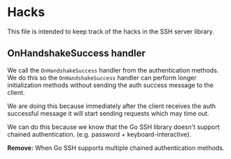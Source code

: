 # Hacks

This file is intended to keep track of the hacks in the SSH server library.

## OnHandshakeSuccess handler

We call the `OnHandshakeSuccess` handler from the authentication methods. We do this so the `OnHandshakeSuccess` handler can perform longer initialization methods without sending the auth success message to the client.

We are doing this because immediately after the client receives the auth successful message it will start sending requests which may time out.

We can do this because we know that the Go SSH library doesn't support chained authentication. (e.g. password + keyboard-interactive).

**Remove:** When Go SSH supports multiple chained authentication methods.
